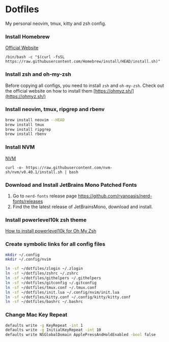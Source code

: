 # Dotfiles

My personal neovim, tmux, kitty and zsh config.

### Install Homebrew

[Official Website](https://brew.sh/)

```
/bin/bash -c "$(curl -fsSL https://raw.githubusercontent.com/Homebrew/install/HEAD/install.sh)"
```

### Install zsh and oh-my-zsh

Before copying all configs, you need to install `zsh` and `oh-my-zsh`. Check out the official website on how to install them [https://ohmyz.sh/](https://ohmyz.sh/)

### Install neovim, tmux, ripgrep and rbenv

```bash
brew install neovim --HEAD
brew install tmux
brew install ripgrep
brew install rbenv
```

### Install NVM

[NVM](https://github.com/nvm-sh/nvm)

```
curl -o- https://raw.githubusercontent.com/nvm-sh/nvm/v0.40.1/install.sh | bash
```

### Download and Install JetBrains Mono Patched Fonts

1. Go to `nerd-fonts` release page https://github.com/ryanoasis/nerd-fonts/releases
2. Find the the latest release of JetBrainsMono, download and install.

### Install powerlevel10k zsh theme

[How to install powerlevel10k for Oh My Zsh](https://github.com/romkatv/powerlevel10k?tab=readme-ov-file#oh-my-zsh)


### Create symbolic links for all config files

```bash
mkdir ~/.config
mkdir ~/.config/nvim

ln -sf ~/dotfiles/zlogin ~/.zlogin
ln -sf ~/dotfiles/zshrc ~/.zshrc
ln -sf ~/dotfiles/githelpers ~/.githelpers
ln -sf ~/dotfiles/gitconfig ~/.gitconfig
ln -sf ~/dotfiles/tmux.conf ~/.tmux.conf
ln -sf ~/dotfiles/init.lua ~/.config/nvim/init.lua
ln -sf ~/dotfiles/kitty.conf ~/.config/kitty/kitty.conf
ln -sf ~/dotfiles/bashrc ~/.bashrc
```

### Change Mac Key Repeat

```bash
defaults write -g KeyRepeat -int 1
defaults write -g InitialKeyRepeat -int 10
defaults write NSGlobalDomain ApplePressAndHoldEnabled -bool false
```
